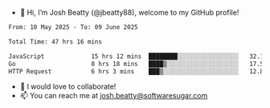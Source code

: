 - 👋 Hi, I’m Josh Beatty (@jbeatty88), welcome to my GitHub profile!

<!--START_SECTION:waka-->

```txt
From: 10 May 2025 - To: 09 June 2025

Total Time: 47 hrs 16 mins

JavaScript             15 hrs 12 mins  ████████░░░░░░░░░░░░░░░░░   32.16 %
Go                     8 hrs 18 mins   ████▒░░░░░░░░░░░░░░░░░░░░   17.57 %
HTTP Request           6 hrs 3 mins    ███▒░░░░░░░░░░░░░░░░░░░░░   12.81 %
```

<!--END_SECTION:waka-->

- 💞️ I would love to collaborate!
- 📫 You can reach me at josh.beatty@softwaresugar.com

<!---
jbeatty88/jbeatty88 is a ✨ special ✨ repository because its `README.md` (this file) appears on your GitHub profile.
You can click the Preview link to take a look at your changes.
--->

